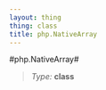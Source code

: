 ```yaml
---
layout: thing
thing: class
title: php.NativeArray
---
```

#php.NativeArray#



> *Type:* **class**







